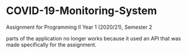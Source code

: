 # COVID-19-Monitoring-System

Assignment for
Programming II
Year 1 (2020/21), Semester 2

parts of the application no longer works because it used an API that was made specifically for the assignment.
